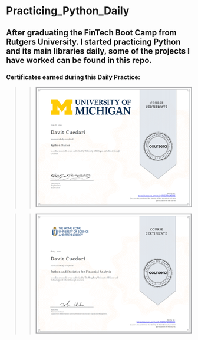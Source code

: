 # Practicing_Python_Daily

## After graduating the FinTech Boot Camp from Rutgers University. I started practicing Python and its main libraries daily, some of the projects I have worked can be found in this repo.

### Certificates earned during this Daily Practice:

>> ![Python Basics](certificates/python_basics_coursera.png)

>> ![Python and Statistics for Financial Analysis](certificates/Python_Statistics_FinancialAnalysis.png)